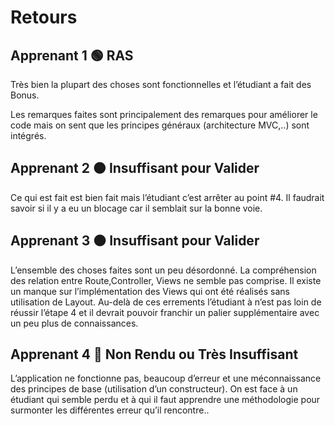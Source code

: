 # Retours

## Apprenant 1 🟢 RAS

Très bien la plupart des choses sont fonctionnelles et l’étudiant a fait des Bonus.

Les remarques faites sont principalement des remarques pour améliorer le code mais on sent que les principes généraux (architecture MVC,..) sont intégrés.

## Apprenant 2 🟠 Insuffisant pour Valider

Ce qui est fait est bien fait mais l’étudiant c’est arrêter au point #4. Il faudrait savoir si il y a eu un blocage car il semblait sur la bonne voie.

## Apprenant 3 🟠 Insuffisant pour Valider

L’ensemble des choses faites sont un peu désordonné. La compréhension des relation entre Route,Controller, Views ne semble pas comprise. Il existe un manque sur l’implémentation des Views qui ont été réalisés sans utilisation de Layout. Au-delà de ces errements l’étudiant à n’est pas loin de réussir l’étape 4 et il devrait pouvoir franchir un palier supplémentaire avec un peu plus de connaissances.

## Apprenant 4 🔴 Non Rendu ou Très Insuffisant

L’application ne fonctionne pas, beaucoup d’erreur et une méconnaissance des principes de base (utilisation d’un constructeur). On est face à un étudiant qui semble perdu et à qui il faut apprendre une méthodologie pour surmonter les différentes erreur qu’il rencontre..